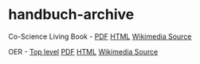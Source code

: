 # handbuch-archive

Co-Science Living Book - [PDF](https://mrchristian.github.io/handbuch-archive/co-science-living-book/PDF/Handbuch%20CoScience_%20Druckversion%20-%20Handbuch.io.pdf) [HTML](https://mrchristian.github.io/handbuch-archive/co-science-living-book/html/Handbuch%20CoScience_%20Druckversion%20-%20Handbuch.io.html) [Wikimedia Source](https://github.com/mrchristian/handbuch-archive/tree/main/co-science-living-book/mediawiki-source)

OER - [Top level](OER/) [PDF](https://mrchristian.github.io/handbuch-archive/OER/PDF/OER.pdf) [HTML](https://mrchristian.github.io/handbuch-archive/OER/HTML/index.html) [Wikimedia Source](https://github.com/mrchristian/handbuch-archive/tree/main/OER/mediawiki-source)

